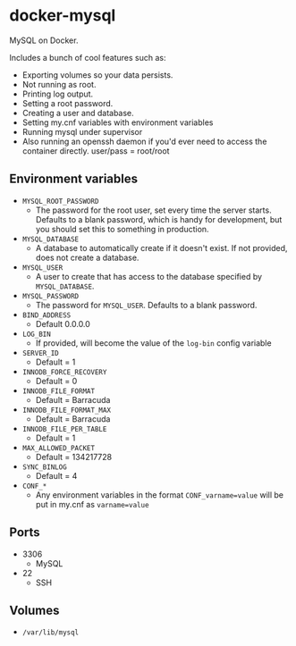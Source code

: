 docker-mysql
============

MySQL on Docker.

Includes a bunch of cool features such as:

 - Exporting volumes so your data persists.
 - Not running as root.
 - Printing log output.
 - Setting a root password.
 - Creating a user and database.
 - Setting my.cnf variables with environment variables
 - Running mysql under supervisor
 - Also running an openssh daemon if you'd ever need to access the container directly. user/pass = root/root

Environment variables
---------------------

* `MYSQL_ROOT_PASSWORD`
  - The password for the root user, set every time the server starts. Defaults to a blank password, which is handy for development, but you should set this to something in production.
* `MYSQL_DATABASE`
  - A database to automatically create if it doesn't exist. If not provided, does not create a database.
* `MYSQL_USER`
  - A user to create that has access to the database specified by `MYSQL_DATABASE`.
* `MYSQL_PASSWORD`
  - The password for `MYSQL_USER`. Defaults to a blank password.
* `BIND_ADDRESS`
  - Default 0.0.0.0
* `LOG_BIN`
  - If provided, will become the value of the `log-bin` config variable
* `SERVER_ID`
  - Default = 1
* `INNODB_FORCE_RECOVERY`
  - Default = 0
* `INNODB_FILE_FORMAT`
  - Default = Barracuda
* `INNODB_FILE_FORMAT_MAX`
  - Default = Barracuda
* `INNODB_FILE_PER_TABLE`
  - Default = 1
* `MAX_ALLOWED_PACKET`
  - Default = 134217728
* `SYNC_BINLOG`
  - Default = 4
* `CONF_*`
  - Any environment variables in the format `CONF_varname=value` will be put in my.cnf as `varname=value`

Ports
-----

* 3306
  - MySQL
* 22
  - SSH

Volumes
-------

* `/var/lib/mysql`
